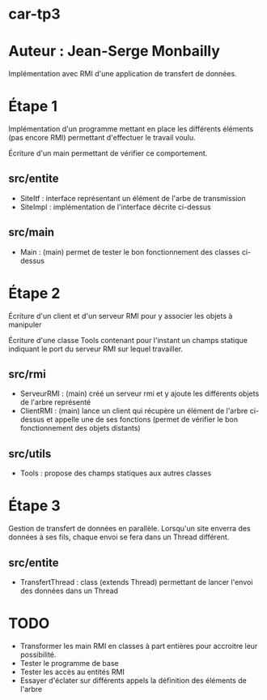 # car-tp3
# Auteur : Jean-Serge Monbailly

Implémentation avec RMI d'une application de transfert de données.


Étape 1 
=======
Implémentation d'un programme mettant en place les différents éléments 
(pas encore RMI) permettant d'effectuer le travail voulu.

Écriture d'un main permettant de vérifier ce comportement.

src/entite 
----------
+ SiteItf	: interface représentant un élément de l'arbe de transmission
+ SiteImpl	: implémentation de l'interface décrite ci-dessus

src/main
--------
+ Main		: (main) permet de tester le bon fonctionnement des classes ci-dessus 


Étape 2
=======
Écriture d'un client et d'un serveur RMI pour y associer les objets à manipuler

Écriture d'une classe Tools contenant pour l'instant un champs statique indiquant le port du serveur RMI sur
lequel travailler.

src/rmi
-------
+ ServeurRMI	: (main) créé un serveur rmi et y ajoute les différents objets de l'arbre représenté
+ ClientRMI	: (main) lance un client qui récupère un élément de l'arbre ci-dessus et appelle une de ses fonctions
		(permet de vérifier le bon fonctionnement des objets distants)

src/utils
---------
+ Tools		: propose des champs statiques aux autres classes 


Étape 3
=======
Gestion de transfert de données en parallèle.
Lorsqu'un site enverra des données à ses fils, chaque envoi se fera dans un Thread différent.

src/entite
----------
+ TransfertThread 	:	class (extends Thread) permettant de lancer l'envoi des données dans un Thread 



TODO
====
+ Transformer les main RMI en classes à part entières pour accroitre leur possibilité.
+ Tester le programme de base
+ Tester les accès au entités RMI
+ Essayer d'éclater sur différents appels la définition des éléments de l'arbre
